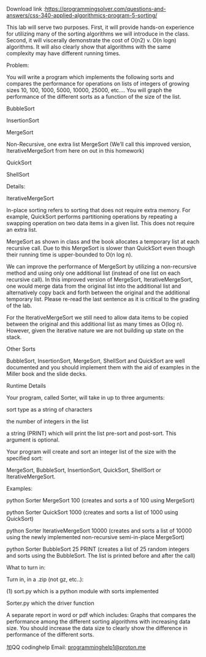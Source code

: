 Download link :https://programmingsolver.com/questions-and-answers/css-340-applied-algorithmics-program-5-sorting/

This lab will serve two purposes. First, it will provide hands-on experience for utilizing many of the sorting algorithms we will introduce in the class. Second, it will viscerally demonstrate the cost of O(n2) v. O(n logn) algorithms. It will also clearly show that algorithms with the same complexity may have different running times.

Problem:

You will write a program which implements the following sorts and compares the performance for operations on lists of integers of growing sizes 10, 100, 1000, 5000, 10000, 25000, etc…. You will graph the performance of the different sorts as a function of the size of the list.

BubbleSort

InsertionSort

MergeSort

Non-Recursive, one extra list MergeSort (We’ll call this improved version, IterativeMergeSort from here on out in this homework)

QuickSort

ShellSort

Details:

IterativeMergeSort

In-place sorting refers to sorting that does not require extra memory. For example, QuickSort performs partitioning operations by repeating a swapping operation on two data items in a given list. This does not require an extra list.

MergeSort as shown in class and the book allocates a temporary list at each recursive call. Due to this MergeSort is slower than QuickSort even though their running time is upper-bounded to O(n log n).

We can improve the performance of MergeSort by utilizing a non-recursive method and using only one additional list (instead of one list on each recursive call). In this improved version of MergeSort, IterativeMergeSort, one would merge data from the original list into the additional list and alternatively copy back and forth between the original and the additional temporary list. Please re-read the last sentence as it is critical to the grading of the lab.

For the IterativeMergeSort we still need to allow data items to be copied between the original and this additional list as many times as O(log n). However, given the iterative nature we are not building up state on the stack.

Other Sorts

BubbleSort, InsertionSort, MergeSort, ShellSort and QuickSort are well documented and you should implement them with the aid of examples in the Miller book and the slide decks.

Runtime Details

Your program, called Sorter, will take in up to three arguments:

sort type as a string of characters

the number of integers in the list

a string (PRINT) which will print the list pre-sort and post-sort. This argument is optional.

Your program will create and sort an integer list of the size with the specified sort:

MergeSort, BubbleSort, InsertionSort, QuickSort, ShellSort or IterativeMergeSort.

Examples:

python Sorter MergeSort 100 (creates and sorts a of 100 using MergeSort)

python Sorter QuickSort 1000 (creates and sorts a list of 1000 using QuickSort)

python Sorter IterativeMergeSort 10000 (creates and sorts a list of 10000 using the newly implemented non-recursive semi-in-place MergeSort)

python Sorter BubbleSort 25 PRINT (creates a list of 25 random integers and sorts using the BubbleSort. The list is printed before and after the call)

What to turn in:

Turn in, in a .zip (not gz, etc..):

(1) sort.py which is a python module with sorts implemented

Sorter.py which the driver function

A separate report in word or pdf which includes: Graphs that compares the performance among the different sorting algorithms with increasing data size. You should increase the data size to clearly show the difference in performance of the different sorts.

加QQ codinghelp Email: programminghelp1@proton.me
